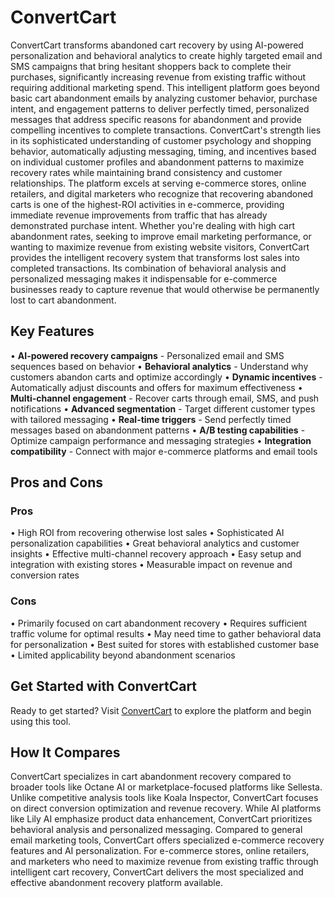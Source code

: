 # ConvertCart

ConvertCart transforms abandoned cart recovery by using AI-powered personalization and behavioral analytics to create highly targeted email and SMS campaigns that bring hesitant shoppers back to complete their purchases, significantly increasing revenue from existing traffic without requiring additional marketing spend. This intelligent platform goes beyond basic cart abandonment emails by analyzing customer behavior, purchase intent, and engagement patterns to deliver perfectly timed, personalized messages that address specific reasons for abandonment and provide compelling incentives to complete transactions. ConvertCart's strength lies in its sophisticated understanding of customer psychology and shopping behavior, automatically adjusting messaging, timing, and incentives based on individual customer profiles and abandonment patterns to maximize recovery rates while maintaining brand consistency and customer relationships. The platform excels at serving e-commerce stores, online retailers, and digital marketers who recognize that recovering abandoned carts is one of the highest-ROI activities in e-commerce, providing immediate revenue improvements from traffic that has already demonstrated purchase intent. Whether you're dealing with high cart abandonment rates, seeking to improve email marketing performance, or wanting to maximize revenue from existing website visitors, ConvertCart provides the intelligent recovery system that transforms lost sales into completed transactions. Its combination of behavioral analysis and personalized messaging makes it indispensable for e-commerce businesses ready to capture revenue that would otherwise be permanently lost to cart abandonment.

## Key Features

• **AI-powered recovery campaigns** - Personalized email and SMS sequences based on behavior
• **Behavioral analytics** - Understand why customers abandon carts and optimize accordingly
• **Dynamic incentives** - Automatically adjust discounts and offers for maximum effectiveness
• **Multi-channel engagement** - Recover carts through email, SMS, and push notifications
• **Advanced segmentation** - Target different customer types with tailored messaging
• **Real-time triggers** - Send perfectly timed messages based on abandonment patterns
• **A/B testing capabilities** - Optimize campaign performance and messaging strategies
• **Integration compatibility** - Connect with major e-commerce platforms and email tools

## Pros and Cons

### Pros
• High ROI from recovering otherwise lost sales
• Sophisticated AI personalization capabilities
• Great behavioral analytics and customer insights
• Effective multi-channel recovery approach
• Easy setup and integration with existing stores
• Measurable impact on revenue and conversion rates

### Cons
• Primarily focused on cart abandonment recovery
• Requires sufficient traffic volume for optimal results
• May need time to gather behavioral data for personalization
• Best suited for stores with established customer base
• Limited applicability beyond abandonment scenarios

## Get Started with ConvertCart

Ready to get started? Visit [ConvertCart](https://www.convertcart.com) to explore the platform and begin using this tool.

## How It Compares

ConvertCart specializes in cart abandonment recovery compared to broader tools like Octane AI or marketplace-focused platforms like Sellesta. Unlike competitive analysis tools like Koala Inspector, ConvertCart focuses on direct conversion optimization and revenue recovery. While AI platforms like Lily AI emphasize product data enhancement, ConvertCart prioritizes behavioral analysis and personalized messaging. Compared to general email marketing tools, ConvertCart offers specialized e-commerce recovery features and AI personalization. For e-commerce stores, online retailers, and marketers who need to maximize revenue from existing traffic through intelligent cart recovery, ConvertCart delivers the most specialized and effective abandonment recovery platform available.
